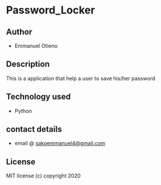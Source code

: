 # Password_Locker

## Author 
* Emmanuel Otieno


## Description
 This is a application that help a user to save his/her password 

 ## Technology used

 * Python

 ## contact details
  
  * email @ sakoemmanuel4@gmail.com


  ## License 

  MIT license
  (c) copyright 2020
